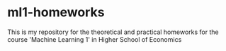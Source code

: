 # ml1-homeworks
This is my repository for the theoretical and practical homeworks for the course 'Machine Learning 1' in Higher School of Economics
